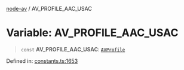 [node-av](../globals.md) / AV\_PROFILE\_AAC\_USAC

# Variable: AV\_PROFILE\_AAC\_USAC

> `const` **AV\_PROFILE\_AAC\_USAC**: [`AVProfile`](../type-aliases/AVProfile.md)

Defined in: [constants.ts:1653](https://github.com/seydx/av/blob/f8631fc881b394300b1479f511d55cf1c370a87f/src/constants/constants.ts#L1653)
